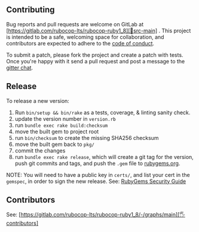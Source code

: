 ## Contributing

Bug reports and pull requests are welcome on GitLab at [https://gitlab.com/rubocop-lts/rubocop-ruby1_8][🚎src-main]
. This project is intended to be a safe, welcoming space for collaboration, and contributors are expected to adhere to
the [code of conduct][conduct].

To submit a patch, please fork the project and create a patch with tests. Once you're happy with it send a pull request
and post a message to the [gitter chat][🏘chat].

## Release

To release a new version:

1. Run `bin/setup && bin/rake` as a tests, coverage, & linting sanity check.
2. update the version number in `version.rb`
3. run `bundle exec rake build:checksum`
4. move the built gem to project root
5. run `bin/checksum` to create the missing SHA256 checksum
6. move the built gem back to `pkg/`
7. commit the changes
8. run `bundle exec rake release`, which will create a git tag for the version, push git commits and tags, and push the `.gem` file to [rubygems.org][rubygems].

NOTE: You will need to have a public key in `certs/`, and list your cert in the
`gemspec`, in order to sign the new release.
See: [RubyGems Security Guide][rubygems-security-guide]

## Contributors

See: [https://gitlab.com/rubocop-lts/rubocop-ruby1_8/-/graphs/main][🖐contributors]

[comment]: <> (Following links are used by README, CONTRIBUTING, Homepage)

[conduct]: https://gitlab.com/rubocop-lts/rubocop-ruby1_8/-/blob/main/CODE_OF_CONDUCT.md
[🖐contributors]: https://gitlab.com/rubocop-lts/rubocop-ruby1_8/-/graphs/main
[🚎src-main]: https://gitlab.com/rubocop-lts/rubocop-ruby1_8/-/tree/main
[🏘chat]: https://gitter.im/rubocop-lts/community
[rubygems-security-guide]: https://guides.rubygems.org/security/#building-gems
[rubygems]: https://rubygems.org
